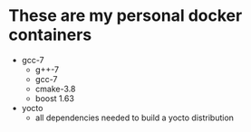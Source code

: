 # These are my personal docker containers #

- gcc-7
  - g++-7
  - gcc-7
  - cmake-3.8
  - boost 1.63
- yocto
  - all dependencies needed to build a yocto distribution

